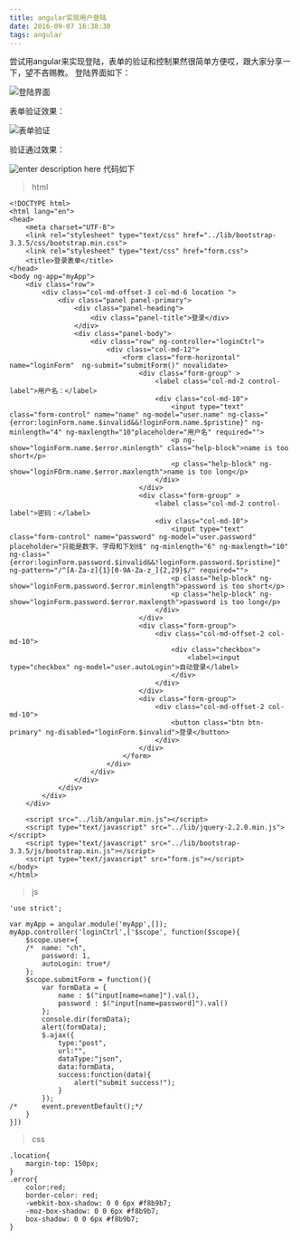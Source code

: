 ```yaml
---
title: angular实现用户登陆
date: 2016-09-07 16:38:30
tags: angular
---
```


尝试用angular来实现登陆，表单的验证和控制果然很简单方便哎，跟大家分享一下，望不吝赐教。
登陆界面如下：

![登陆界面][1]

表单验证效果：

![表单验证][2]

验证通过效果：

![enter description here][3]
代码如下
> html


    <!DOCTYPE html>
    <html lang="en">
    <head>
    	<meta charset="UTF-8">
    	<link rel="stylesheet" type="text/css" href="../lib/bootstrap-3.3.5/css/bootstrap.min.css">
    	<link rel="stylesheet" type="text/css" href="form.css">
    	<title>登录表单</title>
    </head>
    <body ng-app="myApp">
    	<div class="row">
    		<div class="col-md-offset-3 col-md-6 location ">
    			<div class="panel panel-primary">
    				<div class="panel-heading">
    					<div class="panel-title">登录</div>
    				</div>
    				<div class="panel-body">
    					<div class="row" ng-controller="loginCtrl">
    						<div class="col-md-12">
    							<form class="form-horizontal" name="loginForm"  ng-submit="submitForm()" novalidate>
    								<div class="form-group" >
    									<label class="col-md-2 control-label">用户名：</label>
    									<div class="col-md-10">
    										<input type="text" class="form-control" name="name" ng-model="user.name" ng-class="{error:loginForm.name.$invalid&&!loginForm.name.$pristine}" ng-minlength="4" ng-maxlength="10"placeholder="用户名" required="">
    										<p ng-show="loginForm.name.$error.minlength" class="help-block">name is too short</p>
    										<p class="help-block" ng-show="loginFOrm.name.$error.maxlength">name is too long</p>
    									</div>
    								</div>
    								<div class="form-group" >
    									<label class="col-md-2 control-label">密码：</label>
    									<div class="col-md-10">
    										<input type="text" class="form-control" name="password" ng-model="user.password" placeholder="只能是数字、字母和下划线" ng-minlength="6" ng-maxlength="10"   ng-class="{error:loginForm.password.$invalid&&!loginForm.password.$pristine}" ng-pattern="/^[A-Za-z]{1}[0-9A-Za-z_]{2,29}$/" required="">
    										<p class="help-block" ng-show="loginForm.password.$error.minlength">password is too short</p>
    										<p class="help-block" ng-show="loginForm.password.$error.maxlength">password is too long</p>
    									</div>
    								</div>
    								<div class="form-group">
    									<div class="col-md-offset-2 col-md-10">
    										<div class="checkbox">
    											<label><input type="checkbox" ng-model="user.autoLogin">自动登录</label>
    										</div>
    									</div>
    								</div>
    								<div class="form-group">
    									<div class="col-md-offset-2 col-md-10">
    										<button class="btn btn-primary" ng-disabled="loginForm.$invalid">登录</button>
    									</div>
    								</div>
    							</form>
    						</div>
    					</div>
    				</div>
    			</div>
    		</div>
    	</div>
    	
    	<script src="../lib/angular.min.js"></script>
    	<script type="text/javascript" src="../lib/jquery-2.2.0.min.js"></script>
    	<script type="text/javascript" src="../lib/bootstrap-3.3.5/js/bootstrap.min.js"></script>
    	<script type="text/javascript" src="form.js"></script>
    </body>
    </html>
    
> js


    'use strict';

    var myApp = angular.module('myApp',[]);
    myApp.controller('loginCtrl',['$scope', function($scope){
    	$scope.user={
    	/*	name: "ch",
    		password: 1,
    		autoLogin: true*/
    	};
    	$scope.submitForm = function(){
    		var formData = {
    			name : $("input[name=name]").val(),
    			password : $("input[name=password]").val()
    		};
    		console.dir(formData);
    		alert(formData);
    		$.ajax({
    			type:"post",
    			url:"",
    			dataType:"json",
    			data:formData,
    			success:function(data){
    				alert("submit success!");
    			}
    		});
    /*		event.preventDefault();*/
    	}
    }])
    
> css


    .location{
    	margin-top: 150px; 
    }
    .error{
    	color:red;
    	border-color: red;
        -webkit-box-shadow: 0 0 6px #f8b9b7;
        -moz-box-shadow: 0 0 6px #f8b9b7;
        box-shadow: 0 0 6px #f8b9b7;
    }
    


  [1]: ./images/Image%202.png "Image 2.png"
  [2]: ./images/Image%203.png "Image 3.png"
  [3]: ./images/Image%204.png "Image 4.png"